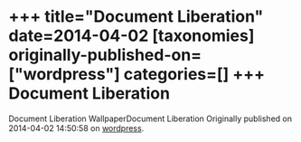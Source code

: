 +++
title="Document Liberation"
date=2014-04-02
[taxonomies]
originally-published-on=["wordpress"]
categories=[]
+++
Document Liberation
===================

Document Liberation WallpaperDocument Liberation
Originally published on 2014-04-02 14:50:58 on [wordpress](https://skyfromme.wordpress.com/2014/04/02/document-liberation-announced/dlrenderedhd-claim/).
